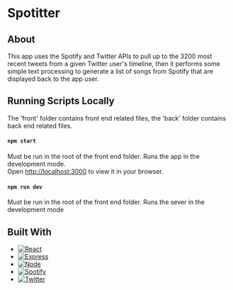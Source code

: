 # Spotitter

## About
This app uses the Spotify and Twitter APIs to pull up to the 3200 most recent tweets from a given Twitter user's timeline, then it performs some simple text processing to generate a list of songs from Spotify that are displayed back to the app user.  

## Running Scripts Locally
The 'front' folder contains front end related files, the 'back' folder contains back end related files.


#### `npm start`
Must be run in the root of the front end folder.
Runs the app in the development mode.\
Open [http://localhost:3000](http://localhost:3000) to view it in your browser.

#### `npm run dev`
Must be run in the root of the front end folder.
Runs the sever in the development mode


## Built With

* [![React][React.js]][React-url]
* [![Express][Express.js]][Express-url]
* [![Node][Node.js]][Node-url]
* [![Spotify][Spotify]][Spotify-url]
* [![Twitter][Twitter]][Twitter-url]


[React.js]: https://img.shields.io/badge/React-20232A?style=for-the-badge&logo=react&logoColor=61DAFB
[Express.js]:https://img.shields.io/badge/express.js-%23404d59.svg?style=for-the-badge&logo=express&logoColor=%2361DAFB
[Node.js]:https://img.shields.io/badge/node.js-6DA55F?style=for-the-badge&logo=node.js&logoColor=white
[Spotify]: https://img.shields.io/badge/Spotify-1ED760?style=for-the-badge&logo=spotify&logoColor=white
[Twitter]:https://img.shields.io/badge/Twitter-%231DA1F2.svg?style=for-the-badge&logo=Twitter&logoColor=white
[React-url]: https://reactjs.org/
[Express-url]: https://expressjs.com/
[Node-url]: https://nodejs.org/en/
[Spotify-url]: https://open.spotify.com/
[Twitter-url]: https://twitter.com/home

